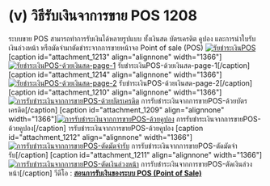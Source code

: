 # (v)    วิธีรับเงินจาการขาย POS  1208

ระบบขาย POS สามารถทำการรับเงินได้หลายรูปแบบ ทั้งเงินสด บัตรเครดิต คูปอง
และการนำใบรับเงินล่วงหน้า หรือมัดจำมาตัดชำระจากการขายหน้าจอ Point of sale
(POS) [![รัยชำระเงินPOS](http://www.smlaccount.com/manual/wp-content/uploads/2017/11/รัยชำระเงินPOS.jpg)](http://www.smlaccount.com/manual/wp-content/uploads/2017/11/รัยชำระเงินPOS.jpg) [caption id="attachment_1213"
align="alignnone" width="1366"][![รัยชำระเงินPOS-ด้วยเงินสด-page-1](http://www.smlaccount.com/manual/wp-content/uploads/2017/11/รัยชำระเงินPOS-ด้วยเงินสด-page-1.jpg)](http://www.smlaccount.com/manual/wp-content/uploads/2017/11/รัยชำระเงินPOS-ด้วยเงินสด-page-1.jpg)
รับชำระเงินPOS-ด้วยเงินสด-page-1[/caption] [caption id="attachment_1214"
align="alignnone" width="1366"][![รัยชำระเงินPOS-ด้วยเงินสด-page-2](http://www.smlaccount.com/manual/wp-content/uploads/2017/11/รัยชำระเงินPOS-ด้วยเงินสด-page-2.jpg)](http://www.smlaccount.com/manual/wp-content/uploads/2017/11/รัยชำระเงินPOS-ด้วยเงินสด-page-2.jpg)
รับชำระเงินPOS-ด้วยเงินสด-page-2[/caption] [caption id="attachment_1210"
align="alignnone" width="1366"][![การรับชำระเงินจากการขายPOS-ด้วยบัตรเครดิต](http://www.smlaccount.com/manual/wp-content/uploads/2017/11/การรับชำระเงินจากการขายPOS-ด้วยบัตรเครดิต.jpg)](http://www.smlaccount.com/manual/wp-content/uploads/2017/11/การรับชำระเงินจากการขายPOS-ด้วยบัตรเครดิต.jpg)
การรับชำระเงินจากการขายPOS-ด้วยบัตรเครดิต[/caption] [caption
id="attachment_1209" align="alignnone"
width="1366"][![การรับชำระเงินจากการขายPOS-ด้วยคูปอง](http://www.smlaccount.com/manual/wp-content/uploads/2017/11/การรับชำระเงินจากการขายPOS-ด้วยคูปอง.jpg)](http://www.smlaccount.com/manual/wp-content/uploads/2017/11/การรับชำระเงินจากการขายPOS-ด้วยคูปอง.jpg)
การรับชำระเงินจากการขายPOS-ด้วยคูปอง[/caption]
ารรับชำระเงินจากการขายPOS-ด้วยคูปอง [caption id="attachment_1212"
align="alignnone" width="1366"][![การรับชำระเงินจากการขายPOS-ตัดมัดจำรับ](http://www.smlaccount.com/manual/wp-content/uploads/2017/11/การรับชำระเงินจากการขายPOS-ตัดมัดจำรับ.jpg)](http://www.smlaccount.com/manual/wp-content/uploads/2017/11/การรับชำระเงินจากการขายPOS-ตัดมัดจำรับ.jpg)
การรับชำระเงินจากการขายPOS-ตัดมัดจำรับ[/caption] [caption id="attachment_1211"
align="alignnone" width="1366"][![การรับชำระเงินจากการขายPOS-ตัดเงินล่วงหน้า](http://www.smlaccount.com/manual/wp-content/uploads/2017/11/การรับชำระเงินจากการขายPOS-ตัดเงินล่วงหน้า.jpg)](http://www.smlaccount.com/manual/wp-content/uploads/2017/11/การรับชำระเงินจากการขายPOS-ตัดเงินล่วงหน้า.jpg)
การรับชำระเงินจากการขายPOS-ตัดเงินล่วงหน้า[/caption] วีดีโอ : [
**สอนการรับเงินของระบบ POS (Point of Sale)**](https://youtu.be/AQuSnhRdijw)  

